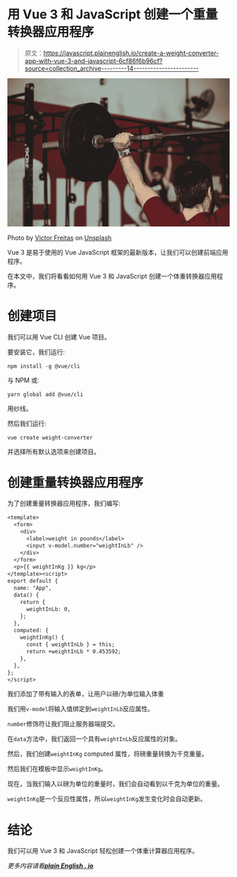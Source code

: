 # 用 Vue 3 和 JavaScript 创建一个重量转换器应用程序

> 原文：<https://javascript.plainenglish.io/create-a-weight-converter-app-with-vue-3-and-javascript-6cf86f6b96cf?source=collection_archive---------14----------------------->

![](img/ce4e02d64083ec409e4866e990f8c184.png)

Photo by [Victor Freitas](https://unsplash.com/@victorfreitas?utm_source=medium&utm_medium=referral) on [Unsplash](https://unsplash.com?utm_source=medium&utm_medium=referral)

Vue 3 是易于使用的 Vue JavaScript 框架的最新版本，让我们可以创建前端应用程序。

在本文中，我们将看看如何用 Vue 3 和 JavaScript 创建一个体重转换器应用程序。

# 创建项目

我们可以用 Vue CLI 创建 Vue 项目。

要安装它，我们运行:

```
npm install -g @vue/cli
```

与 NPM 或:

```
yarn global add @vue/cli
```

用纱线。

然后我们运行:

```
vue create weight-converter
```

并选择所有默认选项来创建项目。

# 创建重量转换器应用程序

为了创建重量转换器应用程序，我们编写:

```
<template>
  <form>
    <div>
      <label>weight in pounds</label>
      <input v-model.number="weightInLb" />
    </div>
  </form>
  <p>{{ weightInKg }} kg</p>
</template><script>
export default {
  name: "App",
  data() {
    return {
      weightInLb: 0,
    };
  },
  computed: {
    weightInKg() {
      const { weightInLb } = this;
      return +weightInLb * 0.453592;
    },
  },
};
</script>
```

我们添加了带有输入的表单，让用户以磅/为单位输入体重

我们用`v-model`将输入值绑定到`weightInLb`反应属性。

`number`修饰符让我们阻止服务器端提交。

在`data`方法中，我们返回一个具有`weightInLb`反应属性的对象。

然后，我们创建`weightInKg` computed 属性，将磅重量转换为千克重量。

然后我们在模板中显示`weightInKg`。

现在，当我们输入以磅为单位的重量时，我们会自动看到以千克为单位的重量。

`weightInKg`是一个反应性属性，所以`weightInKg`发生变化时会自动更新。

# 结论

我们可以用 Vue 3 和 JavaScript 轻松创建一个体重计算器应用程序。

*更多内容请看*[***plain English . io***](https://plainenglish.io/)